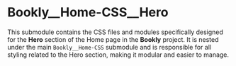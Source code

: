 # Bookly__Home-CSS__Hero
This submodule contains the CSS files and modules specifically designed for the **Hero** section of the Home page in the **Bookly** project. It is nested under the main `Bookly__Home-CSS` submodule and is responsible for all styling related to the Hero section, making it modular and easier to manage.
